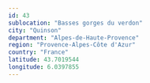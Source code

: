 ```yaml
---
id: 43
sublocation: "Basses gorges du verdon"
city: "Quinson"
department: "Alpes-de-Haute-Provence"
region: "Provence-Alpes-Côte d'Azur"
country: "France"
latitude: 43.7019544
longitude: 6.0397855
---
```

